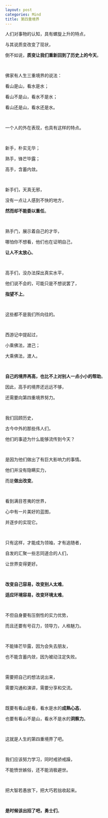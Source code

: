 ```yaml
---
layout: post
categories: Mind
title: 第四重境界
---
```


人们对事物的认知，具有螺旋上升的特点，

与其说质变改变了现状，

倒不如说，**质变让我们重新回到了历史上的今天**。

<br/>

佛家有人生三重境界的说法：

看山是山，看水是水；

看山不是山，看水不是水；

看山还是山，看水还是水。

<br/>

一个人的外在表现，也具有这样的特点。

<br/>

新手，朴实无华；

熟手，锋芒毕露；

高手，含蓄内敛。

<br/>

新手们，天真无邪，

没有一点让人感到不快的地方，

**然而却不能委以重任**。

<br/>

熟手门，展示着自己的才华，

哪怕你不想看，他们也在证明自己，

**让人不太放心**。

<br/>

高手们，没办法探出真实水平，

他们说不会的，可能只是不想说罢了，

**指望不上**。

<br/>

这些都不是我们所向往的。

<br/>

西游记中提起过，

小乘佛法，渡己；

大乘佛法，渡人。

<br/>

**自己的境界再高，也比不上对别人一点小小的帮助**。

因此，高手的境界还远远不够，

还需要向第四重境界努力。

<br/>

我们回顾历史，

古今中外的那些伟人们，

他们的事迹为什么能够流传到今天？

<br/>

是因为他们做出了有巨大影响力的事情。

他们并没有隐瞒实力，

而是**做出改变**。

<br/>

看到满目苍夷的世界，

心中有一片美好的蓝图，

并逐步的实现它。

<br/>

只有这样，才能成为领袖，才有追随者，

自发的汇聚一些志同道合的人们，

让世界变得更好。

<br/>

**改变自己容易，改变别人太难**。

**适应环境容易，改变环境太难**。

<br/>

不但自身要有压倒性的实力优势，

而且还要有号召力，领导力，人格魅力。

<br/>

不能锋芒毕露，因为会失去朋友，

也不能含蓄内敛，因为被动注定失败。

<br/>

需要把自己的想法说出来，

需要沟通和演讲，需要分享和交流。

<br/>

既要有看山是看，看水是水的**成熟心态**，

也要有看山不是山，看水不是水的**洞察力**。

<br/>

这就是人生的第四重境界了吧。

<br/>

我们应该努力学习，同时戒骄戒躁，

不能愤世嫉俗，还不能消极避世。

<br/>

把大智若愚放下，把大巧若拙收起来。

<br/>

**是时候该出招了吧，勇士们**。
